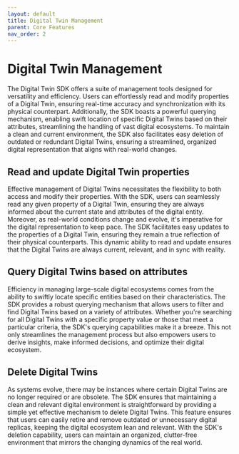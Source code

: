 ```yaml
---
layout: default
title: Digital Twin Management
parent: Core Features
nav_order: 2
---
```


# Digital Twin Management

The Digital Twin SDK offers a suite of management tools designed for versatility and efficiency. Users can effortlessly read and modify properties of a Digital Twin, ensuring real-time accuracy and synchronization with its physical counterpart. Additionally, the SDK boasts a powerful querying mechanism, enabling swift location of specific Digital Twins based on their attributes, streamlining the handling of vast digital ecosystems. To maintain a clean and current environment, the SDK also facilitates easy deletion of outdated or redundant Digital Twins, ensuring a streamlined, organized digital representation that aligns with real-world changes.

## Read and update Digital Twin properties

Effective management of Digital Twins necessitates the flexibility to both access and modify their properties. With the SDK, users can seamlessly read any given property of a Digital Twin, ensuring they are always informed about the current state and attributes of the digital entity. Moreover, as real-world conditions change and evolve, it's imperative for the digital representation to keep pace. The SDK facilitates easy updates to the properties of a Digital Twin, ensuring they remain a true reflection of their physical counterparts. This dynamic ability to read and update ensures that the Digital Twins are always current, relevant, and in sync with reality.

## Query Digital Twins based on attributes

Efficiency in managing large-scale digital ecosystems comes from the ability to swiftly locate specific entities based on their characteristics. The SDK provides a robust querying mechanism that allows users to filter and find Digital Twins based on a variety of attributes. Whether you're searching for all Digital Twins with a specific property value or those that meet a particular criteria, the SDK's querying capabilities make it a breeze. This not only streamlines the management process but also empowers users to derive insights, make informed decisions, and optimize their digital ecosystem.

## Delete Digital Twins

As systems evolve, there may be instances where certain Digital Twins are no longer required or are obsolete. The SDK ensures that maintaining a clean and relevant digital environment is straightforward by providing a simple yet effective mechanism to delete Digital Twins. This feature ensures that users can easily retire and remove outdated or unnecessary digital replicas, keeping the digital ecosystem lean and relevant. With the SDK's deletion capability, users can maintain an organized, clutter-free environment that mirrors the changing dynamics of the real world.
